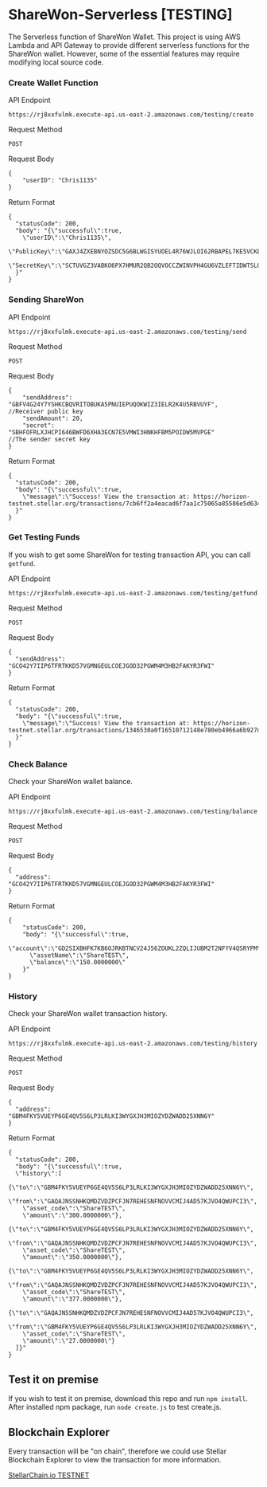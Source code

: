 # ShareWon-Serverless [TESTING]
The Serverless function of ShareWon Wallet. This project is using AWS Lambda and API Gateway to provide different serverless functions for the ShareWon wallet. However, some of the essential features may require modifying local source code.

### Create Wallet Function
API Endpoint

```https://rj8xxfulmk.execute-api.us-east-2.amazonaws.com/testing/create```

Request Method
```
POST
```

Request Body
```
{
    "userID": "Chris1135"
}
```

Return Format
```
{
  "statusCode": 200,
  "body": "{\"successful\":true,
    \"userID\":\"Chris1135\",
    \"PublicKey\":\"GAXJ4ZXEBNYOZSDC5G6BLWGISYUOEL4R76WJLOI62RBAPEL7KE5VCKLG\",
    \"SecretKey\":\"SCTUVGZ3VABKO6PX7HMUR2QB2OQVOCCZWINVPH4GU6VZLEFTIDWTSLQD\"
  }"
}
```

### Sending ShareWon
API Endpoint

```https://rj8xxfulmk.execute-api.us-east-2.amazonaws.com/testing/send```

Request Method
```
POST
```

Request Body
```
{
    "sendAddress": "GBFV4G24Y7YSHKCBQVRITOBUKA5PNUIEPUQOKWIZ3IELR2K4U5RBVUYF",      //Receiver public key
    "sendAmount": 20,
    "secret": "SBHFOFRLXJHCPI646BWFD6XHA3ECN7E5VMWI3HNKHFBM5POIDW5MVPGE"            //The sender secret key
}
```

Return Format
```
{
  "statusCode": 200,
  "body": "{\"successful\":true,
    \"message\":\"Success! View the transaction at: https://horizon-testnet.stellar.org/transactions/7cb6ff2a4eacad6f7aa1c75065a85586e5d63465a02e5aaf9498f582e1089183\"
  }"
}
```

### Get Testing Funds
If you wish to get some ShareWon for testing transaction API, you can call ```getfund```.
<br>

API Endpoint

```https://rj8xxfulmk.execute-api.us-east-2.amazonaws.com/testing/getfund```

Request Method
```
POST
```

Request Body
```
{
  "sendAddress": "GCO42Y7IIP6TFRTKKD57VGMNGEULCOEJGOD32PGWM4M3HB2FAKYR3FWI"
}
```

Return Format
```
{
  "statusCode": 200,
  "body": "{\"successful\":true,
    \"message\":\"Success! View the transaction at: https://horizon-testnet.stellar.org/transactions/1346530a0f16510712148e780eb4966a6b927d3acae8d3e222792d4fd9dd23ec\"
  }"
}
```

### Check Balance
Check your ShareWon wallet balance.
<br>

API Endpoint

```https://rj8xxfulmk.execute-api.us-east-2.amazonaws.com/testing/balance```

Request Method
```
POST
```

Request Body
```
{
  "address": "GCO42Y7IIP6TFRTKKD57VGMNGEULCOEJGOD32PGWM4M3HB2FAKYR3FWI"
}
```

Return Format
```
{
    "statusCode": 200,
    "body": "{\"successful\":true,
      \"account\":\"GD2SIXBHFK7KB6OJRKBTNCV24J56ZOUKL2ZQLIJUBM2T2NFYV4QSRYPM\",
      \"assetName\":\"ShareTEST\",
      \"balance\":\"150.0000000\"
    }"
}
```

### History
Check your ShareWon wallet transaction history.
<br>

API Endpoint

```https://rj8xxfulmk.execute-api.us-east-2.amazonaws.com/testing/history```

Request Method
```
POST
```

Request Body
```
{
  "address": "GBM4FKY5VUEYP6GE4QV5S6LP3LRLKI3WYGXJH3MIOZYDZWADD25XNN6Y"
}
```

Return Format
```
{
  "statusCode": 200,
  "body": "{\"successful\":true,
  \"history\":[
    {\"to\":\"GBM4FKY5VUEYP6GE4QV5S6LP3LRLKI3WYGXJH3MIOZYDZWADD25XNN6Y\",
    \"from\":\"GAQAJNSSNHKQMDZVDZPCFJN7REHESNFNOVVCMIJ4AD57KJVO4QWUPCI3\",
    \"asset_code\":\"ShareTEST\",
    \"amount\":\"300.0000000\"},
    {\"to\":\"GBM4FKY5VUEYP6GE4QV5S6LP3LRLKI3WYGXJH3MIOZYDZWADD25XNN6Y\",
    \"from\":\"GAQAJNSSNHKQMDZVDZPCFJN7REHESNFNOVVCMIJ4AD57KJVO4QWUPCI3\",
    \"asset_code\":\"ShareTEST\",
    \"amount\":\"350.0000000\"},
    {\"to\":\"GBM4FKY5VUEYP6GE4QV5S6LP3LRLKI3WYGXJH3MIOZYDZWADD25XNN6Y\",
    \"from\":\"GAQAJNSSNHKQMDZVDZPCFJN7REHESNFNOVVCMIJ4AD57KJVO4QWUPCI3\",
    \"asset_code\":\"ShareTEST\",
    \"amount\":\"377.0000000\"},
    {\"to\":\"GAQAJNSSNHKQMDZVDZPCFJN7REHESNFNOVVCMIJ4AD57KJVO4QWUPCI3\",
    \"from\":\"GBM4FKY5VUEYP6GE4QV5S6LP3LRLKI3WYGXJH3MIOZYDZWADD25XNN6Y\",
    \"asset_code\":\"ShareTEST\",
    \"amount\":\"27.0000000\"}
  ]}"
}
```

## Test it on premise
If you wish to test it on premise, download this repo and run ```npm install```. After installed npm package, run ```node create.js``` to test create.js.

## Blockchain Explorer
Every transaction will be "on chain", therefore we could use Stellar Blockchain Explorer to view the transaction for more information.

[StellarChain.io TESTNET](http://testnet.stellarchain.io/)